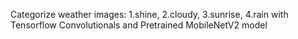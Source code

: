 Categorize weather images: 1.shine, 2.cloudy, 3.sunrise, 4.rain with Tensorflow Convolutionals and Pretrained MobileNetV2 model
